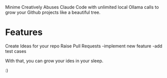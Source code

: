 Minime Creatively Abuses Claude Code with unlimited local Ollama calls to grow your Github projects like a beautiful tree.

# Features
Create Ideas for your repo
Raise Pull Requests
  -implement new feature
  -add test cases

With that, you can grow your ides in your sleep.

:)
